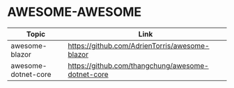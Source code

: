 # AWESOME-AWESOME



|Topic|Link|
|-|-|
awesome-blazor | https://github.com/AdrienTorris/awesome-blazor
awesome-dotnet-core | https://github.com/thangchung/awesome-dotnet-core
